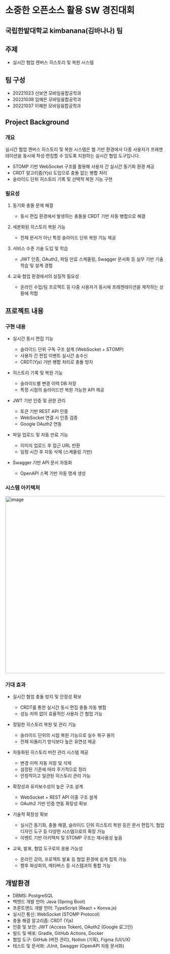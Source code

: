 # 소중한 오픈소스 활용 SW 경진대회
## 국립한밭대학교 kimbanana(김바나나) 팀

## 주제
- 실시간 협업 캔버스 히스토리 및 복원 시스템

## 팀 구성
- 20221023 신보연 모바일융합공학과
- 20221038 임예은 모바일융합공학과
- 20221037 이혜현 모바일융합공학과

## Project Background

### 개요
실시간 협업 캔버스 히스토리 및 복원 시스템은
웹 기반 환경에서 다중 사용자가 프레젠테이션을 동시에 작성·편집할 수 있도록 지원하는 실시간 협업 도구입니다.

- STOMP 기반 WebSocket 구조를 활용해 사용자 간 실시간 동기화 환경 제공
- CRDT 알고리즘(Yjs) 도입으로 충돌 없는 병합 처리
- 슬라이드 단위 히스토리 기록 및 선택적 복원 기능 구현

### 필요성
1. 동기화 충돌 문제 해결
   - 동시 편집 환경에서 발생하는 충돌을 CRDT 기반 자동 병합으로 해결

2. 세분화된 히스토리 복원 기능
   - 전체 문서가 아닌 특정 슬라이드 단위 복원 기능 제공

3. 서비스 수준 기술 도입 및 학습
   - JWT 인증, OAuth2, 파일 만료 스케줄링, Swagger 문서화 등 실무 기반 기술 학습 및 설계 경험

4. 교육·협업 환경에서의 실질적 필요성
   - 온라인 수업/팀 프로젝트 등 다중 사용자가 동시에 프레젠테이션을 제작하는 상황에 적합

## 프로젝트 내용

### 구현 내용
- 실시간 동시 편집 기능
  - 슬라이드 단위 구독 구조 설계 (WebSocket + STOMP)
  - 사용자 간 편집 이벤트 실시간 송수신
  - CRDT(Yjs) 기반 병합 처리로 충돌 방지

- 히스토리 기록 및 복원 기능
  - 슬라이드별 변경 이력 DB 저장
  - 특정 시점의 슬라이드만 복원 가능한 API 제공

- JWT 기반 인증 및 권한 관리
  - 토큰 기반 REST API 인증
  - WebSocket 연결 시 인증 검증
  - Google OAuth2 연동

- 파일 업로드 및 자동 만료 기능
  - 이미지 업로드 후 접근 URL 반환
  - 일정 시간 후 자동 삭제 (스케줄링 기반)

- Swagger 기반 API 문서 자동화
  - OpenAPI 스펙 기반 자동 명세 생성

### 시스템 아키텍처
<img width="1000" height="560" alt="image" src="https://github.com/user-attachments/assets/55d044fd-9104-4a78-aeeb-d04eee4d721e" />


### 기대 효과
- 실시간 협업 충돌 방지 및 안정성 확보
  - CRDT를 통한 실시간 동시 편집 충돌 자동 병합
  - 성능 저하 없이 효율적인 사용자 간 협업 가능

- 정밀한 히스토리 복원 및 관리 기능
  - 슬라이드 단위의 시점 복원 기능으로 실수 복구 용이
  - 전체 되돌리기 방식보다 높은 유연성 제공

- 자동화된 히스토리 버전 관리 시스템 제공
  - 변경 이력 자동 저장 및 삭제
  - 설정된 기준에 따라 주기적으로 정리
  - 안정적이고 일관된 히스토리 관리 가능

- 확장성과 유지보수성이 높은 구조 설계
  - WebSocket + REST API 이중 구조 설계
  - OAuth2 기반 인증 연동 확장성 확보

- 기술적 확장성 확보
  - 실시간 동기화, 충돌 해결, 슬라이드 단위 히스토리 복원 등은
    문서 편집기, 협업 디자인 도구 등 다양한 시스템으로의 확장 가능
  - 이벤트 기반 아키텍처 및 STOMP 구조는 재사용성 높음

- 교육, 발표, 협업 도구로의 응용 가능성
  - 온라인 강의, 프로젝트 발표 등 협업 환경에 쉽게 접목 가능
  - 향후 화상회의, 메타버스 등 시스템과의 통합 가능

## 개발환경
- DBMS: PostgreSQL
- 백엔드 개발 언어: Java (Spring Boot)
- 프론트엔드 개발 언어: TypeScript (React + Konva.js)
- 실시간 통신: WebSocket (STOMP Protocol)
- 충돌 해결 알고리즘: CRDT (Yjs)
- 인증 및 보안: JWT (Access Token), OAuth2 (Google 로그인)
- 빌드 및 배포: Gradle, GitHub Actions, Docker
- 협업 도구: GitHub (버전 관리), Notion (기획), Figma (UI/UX)
- 테스트 및 문서화: JUnit, Swagger (OpenAPI 자동 문서화)
